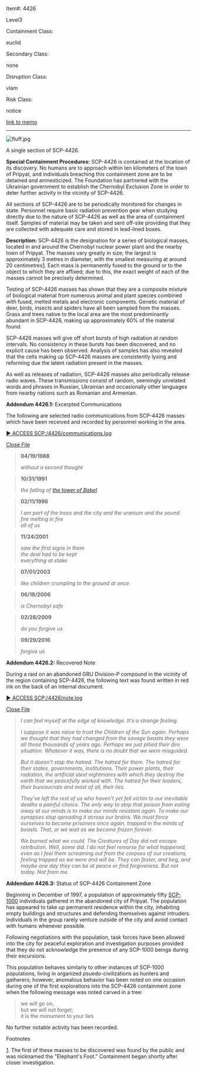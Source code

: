 Item#: 4426

Level3

Containment Class:

euclid

Secondary Class:

none

Disruption Class:

vlam

Risk Class:

notice

[link to memo](http://www.scp-wiki.net/classification-committee-memo)  

* * *

![fluff.jpg](http://scp-wiki.wdfiles.com/local--files/scp-4426/fluff.jpg)

A single section of SCP-4426.

**Special Containment Procedures:** SCP-4426 is contained at the location of its discovery. No humans are to approach within ten kilometers of the town of Pripyat, and individuals breaching this containment zone are to be detained and amnesticized. The Foundation has partnered with the Ukrainian government to establish the Chernobyl Exclusion Zone in order to deter further activity in the vicinity of SCP-4426.

All sections of SCP-4426 are to be periodically monitored for changes in state. Personnel require basic radiation prevention gear when studying directly due to the nature of SCP-4426 as well as the area of containment itself. Samples of material may be taken and sent off-site providing that they are collected with adequate care and stored in lead-lined boxes.

**Description:** SCP-4426 is the designation for a series of biological masses, located in and around the Chernobyl nuclear power plant and the nearby town of Pripyat. The masses vary greatly in size; the largest is approximately 3 metres in diameter, with the smallest measuring at around 20 centimetres[1](javascript:;). Each mass is permanently fused to the ground or to the object to which they are affixed; due to this, the exact weight of each of the masses cannot be precisely determined.

Testing of SCP-4426 masses has shown that they are a composite mixture of biological material from numerous animal and plant species combined with fused, melted metals and electronic components. Genetic material of deer, birds, insects and spiders have all been sampled from the masses. Grass and trees native to the local area are the most predominantly abundant in SCP-4426, making up approximately 60% of the material found.

SCP-4426 masses will give off short bursts of high radiation at random intervals. No consistency in these bursts has been discovered, and no explicit cause has been observed. Analysis of samples has also revealed that the cells making up SCP-4426 masses are consistently lysing and reforming due the latent radiation present in the masses.

As well as releases of radiation, SCP-4426 masses also periodically release radio waves. These transmissions consist of random, seemingly unrelated words and phrases in Russian, Ukrainian and occasionally other languages from nearby nations such as Romanian and Armenian.

**Addendum 4426.1:** Excerpted Communications

The following are selected radio communications from SCP-4426 masses which have been received and recorded by personnel working in the area.

[► ACCESS SCP:/4426/communications.log](javascript:;)

[Close File](javascript:;)

> **04/19/1988**
> 
> _without a second thought_

> **10/31/1991**
> 
> _the falling of [the tower of Babel](/alma-kyivshchyna)_

> **02/11/1996**
> 
> _I am part of the trees and the city and the uranium and the sound_  
> _fire melting in fire_  
> _all of us_

> **11/24/2001**
> 
> _saw the first signs in them_  
> _the deal had to be kept_  
> _everything at stake_

> **07/01/2003**
> 
> _like children crumpling to the ground at once_

> **06/18/2006**
> 
> _is Chernobyl safe_

> **02/28/2009**
> 
> _do you forgive us_

> **09/29/2016**
> 
> _forgive us_

**Addendum 4426.2:** Recovered Note

During a raid on an abandoned GRU Division-P compound in the vicinity of the region containing SCP-4426, the following text was found written in red ink on the back of an internal document.

[► ACCESS SCP:/4426/note.log](javascript:;)

[Close File](javascript:;)

> _I can feel myself at the edge of knowledge. It's a strange feeling._
> 
> _I suppose it was naive to trust the Children of the Sun again. Perhaps we thought that they had changed from the savage beasts they were all those thousands of years ago. Perhaps we just pitied their dire situation. Whatever it was, there is no doubt that we were misguided._
> 
> _But it doesn't stop the hatred. The hatred for them. The hatred for their states, governments, institutions. Their power plants, their radiation, the artificial steel nightmares with which they destroy the earth that we peacefully worked with. The hatred for their leaders, their bureaucrats and most of all, their lies._
> 
> _They've left the rest of us who haven't yet fell victim to our inevitable deaths a painful choice. The only way to stop that poison from eating away at our minds is to make our minds resistant again. To make our synapses stop spreading it across our brains. We must force ourselves to become prisoners once again, trapped in the minds of beasts. That, or we wait as we become frozen forever._
> 
> _We burned what we could. The Creatures of Day did not escape retribution. Well, some did. I do not feel remorse for what happened, even as I feel them screaming out from the corpses of our creations, feeling trapped as we were and will be. They can fester, and beg, and maybe one day they can be at peace or find forgiveness. But not today. Not from me._

**Addendum 4426.3:** Status of SCP-4426 Containment Zone

Beginning in December of 1997, a population of approximately fifty [SCP-1000](/scp-1000) individuals gathered in the abandoned city of Pripyat. The population has appeared to take up permanent residence within the city, inhabiting empty buildings and structures and defending themselves against intruders. Individuals in the group rarely venture outside of the city and avoid contact with humans whenever possible.

Following negotiations with the population, task forces have been allowed into the city for peaceful exploration and investigation purposes provided that they do not acknowledge the presence of any SCP-1000 beings during their excursions.

This population behaves similarly to other instances of SCP-1000 populations, living in organized psuedo-civilizations as hunters and gatherers; however, anomalous behavior has been noted on one occasion during one of the first explorations into the SCP-4426 containment zone when the following message was noted carved in a tree:

> we will go on,  
> but we will not forget;  
> it is the monument to your lies

No further notable activity has been recorded.

Footnotes

[1](javascript:;). The first of these masses to be discovered was found by the public and was nicknamed the "Elephant's Foot." Containment began shortly after closer investigation.